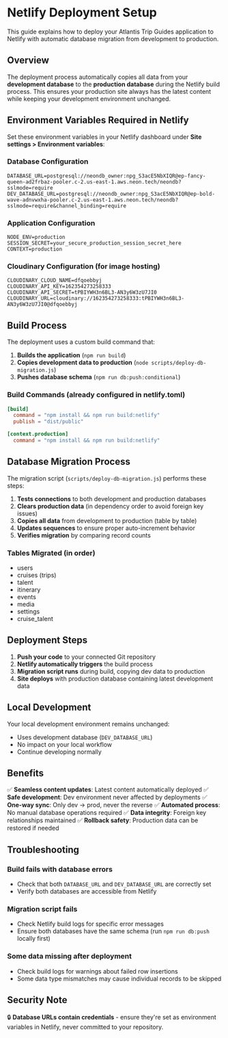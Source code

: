 # Netlify Deployment Setup

This guide explains how to deploy your Atlantis Trip Guides application to Netlify with automatic database migration from development to production.

## Overview

The deployment process automatically copies all data from your **development database** to the **production database** during the Netlify build process. This ensures your production site always has the latest content while keeping your development environment unchanged.

## Environment Variables Required in Netlify

Set these environment variables in your Netlify dashboard under **Site settings > Environment variables**:

### Database Configuration
```
DATABASE_URL=postgresql://neondb_owner:npg_S3acE5NbXIQR@ep-fancy-queen-ad2frbaz-pooler.c-2.us-east-1.aws.neon.tech/neondb?sslmode=require
DEV_DATABASE_URL=postgresql://neondb_owner:npg_S3acE5NbXIQR@ep-bold-wave-adnvwxha-pooler.c-2.us-east-1.aws.neon.tech/neondb?sslmode=require&channel_binding=require
```

### Application Configuration
```
NODE_ENV=production
SESSION_SECRET=your_secure_production_session_secret_here
CONTEXT=production
```

### Cloudinary Configuration (for image hosting)
```
CLOUDINARY_CLOUD_NAME=dfqoebbyj
CLOUDINARY_API_KEY=162354273258333
CLOUDINARY_API_SECRET=tPBIYWH3n6BL3-AN3y6W3zU7JI0
CLOUDINARY_URL=cloudinary://162354273258333:tPBIYWH3n6BL3-AN3y6W3zU7JI0@dfqoebbyj
```

## Build Process

The deployment uses a custom build command that:

1. **Builds the application** (`npm run build`)
2. **Copies development data to production** (`node scripts/deploy-db-migration.js`)
3. **Pushes database schema** (`npm run db:push:conditional`)

### Build Commands (already configured in netlify.toml)
```toml
[build]
  command = "npm install && npm run build:netlify"
  publish = "dist/public"

[context.production]
  command = "npm install && npm run build:netlify"
```

## Database Migration Process

The migration script (`scripts/deploy-db-migration.js`) performs these steps:

1. **Tests connections** to both development and production databases
2. **Clears production data** (in dependency order to avoid foreign key issues)
3. **Copies all data** from development to production (table by table)
4. **Updates sequences** to ensure proper auto-increment behavior
5. **Verifies migration** by comparing record counts

### Tables Migrated (in order)
- users
- cruises (trips)
- talent
- itinerary
- events
- media
- settings
- cruise_talent

## Deployment Steps

1. **Push your code** to your connected Git repository
2. **Netlify automatically triggers** the build process
3. **Migration script runs** during build, copying dev data to production
4. **Site deploys** with production database containing latest development data

## Local Development

Your local development environment remains unchanged:
- Uses development database (`DEV_DATABASE_URL`)
- No impact on your local workflow
- Continue developing normally

## Benefits

✅ **Seamless content updates**: Latest content automatically deployed
✅ **Safe development**: Dev environment never affected by deployments
✅ **One-way sync**: Only dev → prod, never the reverse
✅ **Automated process**: No manual database operations required
✅ **Data integrity**: Foreign key relationships maintained
✅ **Rollback safety**: Production data can be restored if needed

## Troubleshooting

### Build fails with database errors
- Check that both `DATABASE_URL` and `DEV_DATABASE_URL` are correctly set
- Verify both databases are accessible from Netlify

### Migration script fails
- Check Netlify build logs for specific error messages
- Ensure both databases have the same schema (run `npm run db:push` locally first)

### Some data missing after deployment
- Check build logs for warnings about failed row insertions
- Some data type mismatches may cause individual records to be skipped

## Security Note

🔒 **Database URLs contain credentials** - ensure they're set as environment variables in Netlify, never committed to your repository.